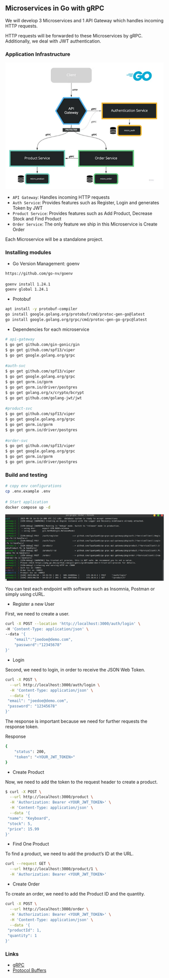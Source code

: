 ## Microservices in Go with gRPC

We will develop 3 Microservices and 1 API Gateway which handles incoming HTTP requests.

HTTP requests will be forwarded to these Microservices by gRPC. Additionally, we deal with JWT authentication.

### Application Infrastructure

<p align="center">
  <img src="assets/grpc-architecture.png" alt="grpc" />
</p>

- `API Gateway`: Handles incoming HTTP requests
- `Auth Service`: Provides features such as Register, Login and generates Token by JWT
- `Product Service`: Provides features such as Add Product, Decrease Stock and Find Product
- `Order Service`: The only feature we ship in this Microservice is Create Order

Each Microservice will be a standalone project.

### Installing modules

- Go Version Management: goenv

```bash
https://github.com/go-nv/goenv

goenv install 1.24.1
goenv global 1.24.1
```

- Protobuf

```bash
apt install -y protobuf-compiler
go install google.golang.org/protobuf/cmd/protoc-gen-go@latest
go install google.golang.org/grpc/cmd/protoc-gen-go-grpc@latest
```

- Dependencies for each microservice

```bash
# api-gateway
$ go get github.com/gin-gonic/gin
$ go get github.com/spf13/viper
$ go get google.golang.org/grpc

#auth-svc
$ go get github.com/spf13/viper
$ go get google.golang.org/grpc
$ go get gorm.io/gorm
$ go get gorm.io/driver/postgres
$ go get golang.org/x/crypto/bcrypt
$ go get github.com/golang-jwt/jwt

#product-svc
$ go get github.com/spf13/viper
$ go get google.golang.org/grpc
$ go get gorm.io/gorm
$ go get gorm.io/driver/postgres

#order-svc
$ go get github.com/spf13/viper
$ go get google.golang.org/grpc
$ go get gorm.io/gorm
$ go get gorm.io/driver/postgres
```

### Build and testing

```bash
# copy env configurations
cp .env.example .env

# Start application
docker compose up -d
```

<p align="center">
  <img src="assets/docker-compose.png" alt="grpc" />
</p>

You can test each endpoint with software such as Insomnia, Postman or simply using cURL.

- Register a new User

First, we need to create a user.

```bash
curl -X POST --location 'http://localhost:3000/auth/login' \
-H 'Content-Type: application/json' \
--data '{
    "email":"joedoe@demo.com",
    "password":"12345678"
}'
```

- Login

Second, we need to login, in order to receive the JSON Web Token.

```bash
curl -X POST \
  --url http://localhost:3000/auth/login \
  -H 'Content-Type: application/json' \
  --data '{
 "email": "joedoe@demo.com",
 "password": "12345678"
}'

```

The response is important because we need for further requests the response token.

Response

```bash
{
    "status": 200,
    "token": "<YOUR_JWT_TOKEN>"
}
```

- Create Product

Now, we need to add the token to the request header to create a product.

```bash
$ curl -X POST \
  --url http://localhost:3000/product \
  -H 'Authorization: Bearer <YOUR_JWT_TOKEN>' \
  -H 'Content-Type: application/json' \
  --data '{
 "name": "Keyboard",
 "stock": 5,
 "price": 15.99
}'

```

- Find One Product

To find a product, we need to add the product’s ID at the URL.

```bash
curl --request GET \
  --url http://localhost:3000/product/1 \
  -H 'Authorization: Bearer <YOUR_JWT_TOKEN>'
```

- Create Order

To create an order, we need to add the Product ID and the quantity.

```bash
curl -X POST \
  --url http://localhost:3000/order \
  -H 'Authorization: Bearer <YOUR_JWT_TOKEN>' \
  -H 'Content-Type: application/json' \
  --data '{
 "productId": 1,
 "quantity": 1
}'
```

### Links

- [gRPC](https://grpc.io/docs/languages/go/quickstart/#regenerate-grpc-code)
- [Protocol Buffers](https://protobuf.dev/getting-started/gotutorial/)
